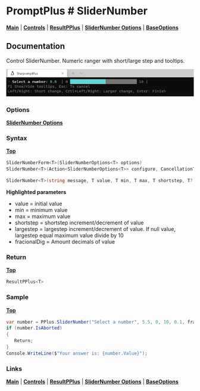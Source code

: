 # PromptPlus # SliderNumber
[**Main**](index.md#help) | 
[**Controls**](index.md#apis) |
[**ResultPPlus**](resultpplus) |
[**SliderNumber Options**](slidernumberoptions) |
[**BaseOptions**](baseoptions)

## Documentation
Control SliderNumber. Numeric ranger with short/large step and tooltips.

![](./images/SliderNumber.gif)

### Options

[**SliderNumber Options**](slidernumberoptions)

### Syntax
[**Top**](#promptplus--slidernumber)

```csharp
SliderNumberForm<T>(SliderNumberOptions<T> options)
SliderNumber<T>(Action<SliderNumberOptions<T>> configure, CancellationToken? cancellationToken = null)
```

```csharp
SliderNumber<T>(string message, T value, T min, T max, T shortstep, T? largestep = null, int fracionalDig = 0, CancellationToken? cancellationToken = null)
```

**Highlighted parameters**
- value = initial value 
- min = minimum value
- max = maximum value
- shortstep = shortstep increment/decrement of value
- largestep = largestep increment/decrement of value. If null value, largestep equal maximum value divide by 10
- fracionalDig = Amount decimals of value

### Return
[**Top**](#promptplus--slidernumber)

```csharp
ResultPPlus<T>
```

### Sample
[**Top**](#promptplus--slidernumber)

```csharp
var number = PPlus.SliderNumber("Select a number", 5.5, 0, 10, 0.1, fracionalDig: 1, cancellationToken: _stopApp);
if (number.IsAborted)
{
   Return;
}
Console.WriteLine($"Your answer is: {number.Value}");
```

### Links
[**Main**](index.md#help) | 
[**Controls**](index.md#apis) |
[**ResultPPlus**](resultpplus) |
[**SliderNumber Options**](slidernumberoptions) |
[**BaseOptions**](baseoptions)
